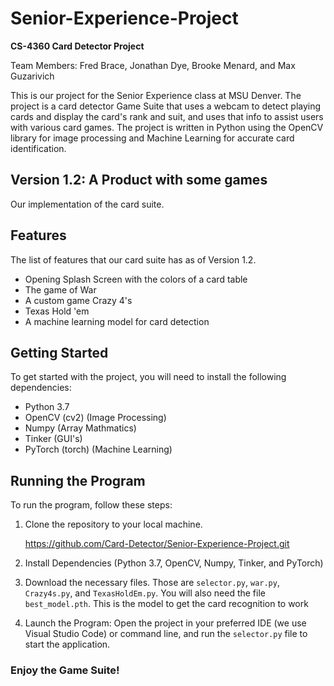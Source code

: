 # Senior-Experience-Project
**CS-4360 Card Detector Project**

Team Members: Fred Brace, Jonathan Dye, Brooke Menard, and Max Guzarivich

This is our project for the Senior Experience class at MSU Denver. The project is a card detector Game Suite that uses a webcam to detect playing cards and display the card's rank and suit, and uses that info to assist users with various card games. The project is written in Python using the OpenCV library for image processing and Machine Learning for accurate card identification.

## Version 1.2: A Product with some games
Our implementation of the card suite. 

## Features
The list of features that our card suite has as of Version 1.2.
- Opening Splash Screen with the colors of a card table
- The game of War
- A custom game Crazy 4's
- Texas Hold 'em
- A machine learning model for card detection 
  
## Getting Started
To get started with the project, you will need to install the following dependencies:
- Python 3.7
- OpenCV (cv2) (Image Processing)
- Numpy (Array Mathmatics)
- Tinker (GUI's)
- PyTorch (torch) (Machine Learning)

## Running the Program
To run the program, follow these steps:
1. Clone the repository to your local machine. 
   
   https://github.com/Card-Detector/Senior-Experience-Project.git
2. Install Dependencies (Python 3.7, OpenCV, Numpy, Tinker, and PyTorch)
3. Download the necessary files. Those are `selector.py`, `war.py`, `Crazy4s.py`, and `TexasHoldEm.py`. You will also need the file `best_model.pth`. This is the model to get the card recognition to work
4. Launch the Program: Open the project in your preferred IDE (we use Visual Studio Code) or command line, and run the `selector.py` file to start the application.

### Enjoy the Game Suite!
